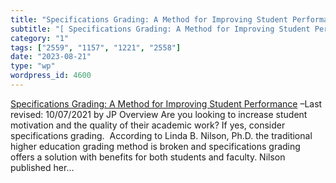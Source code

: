 ```yaml
---
title: "Specifications Grading: A Method for Improving Student Performance"
subtitle: "[ Specifications Grading: A Method for Improving Student Performance]( https://kb.ecampus.uconn.edu/..."
category: "1"
tags: ["2559", "1157", "1221", "2558"]
date: "2023-08-21"
type: "wp"
wordpress_id: 4600
---
```

[ Specifications Grading: A Method for Improving Student Performance]( https://kb.ecampus.uconn.edu/2021/10/07/specifications-grading-a-method-for-improving-student-performance/) –Last revised: 10/07/2021 by JP Overview Are you looking to increase student motivation and the quality of their academic work? If yes, consider specifications grading.  According to Linda B. Nilson, Ph.D. the traditional higher education grading method is broken and specifications grading offers a solution with benefits for both students and faculty. Nilson published her…